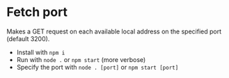 # Fetch port

Makes a GET request on each available local address on the specified port (default 3200).

* Install with `npm i`
* Run with `node .` or `npm start` (more verbose)
* Specify the port with `node . [port]` or `npm start [port]`
